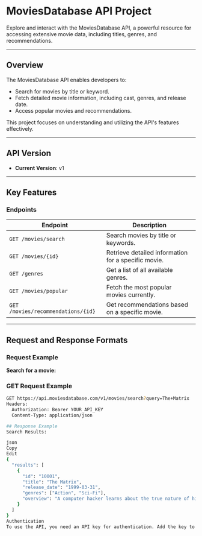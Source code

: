 # MoviesDatabase API Project

Explore and interact with the MoviesDatabase API, a powerful resource for accessing extensive movie data, including titles, genres, and recommendations.

---

## Overview

The MoviesDatabase API enables developers to:
- Search for movies by title or keyword.
- Fetch detailed movie information, including cast, genres, and release date.
- Access popular movies and recommendations.

This project focuses on understanding and utilizing the API's features effectively.

---

## API Version

- **Current Version**: v1

---

## Key Features

### Endpoints

| **Endpoint**                     | **Description**                                        |
|-----------------------------------|-------------------------------------------------------|
| `GET /movies/search`             | Search movies by title or keywords.                   |
| `GET /movies/{id}`               | Retrieve detailed information for a specific movie.   |
| `GET /genres`                    | Get a list of all available genres.                   |
| `GET /movies/popular`            | Fetch the most popular movies currently.              |
| `GET /movies/recommendations/{id}`| Get recommendations based on a specific movie.        |

---

## Request and Response Formats

### Request Example

**Search for a movie:**  
### GET Request Example
```bash
GET https://api.moviesdatabase.com/v1/movies/search?query=The+Matrix
Headers:
  Authorization: Bearer YOUR_API_KEY
  Content-Type: application/json

## Response Example
Search Results:

json
Copy
Edit
{
  "results": [
    {
      "id": "10001",
      "title": "The Matrix",
      "release_date": "1999-03-31",
      "genres": ["Action", "Sci-Fi"],
      "overview": "A computer hacker learns about the true nature of his reality."
    }
  ]
}
Authentication
To use the API, you need an API key for authentication. Add the key to your request headers:

